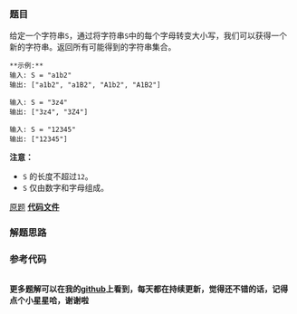 ### 题目
给定一个字符串`S`，通过将字符串`S`中的每个字母转变大小写，我们可以获得一个新的字符串。返回所有可能得到的字符串集合。

    
    
    **示例:**
    输入: S = "a1b2"
    输出: ["a1b2", "a1B2", "A1b2", "A1B2"]
    
    输入: S = "3z4"
    输出: ["3z4", "3Z4"]
    
    输入: S = "12345"
    输出: ["12345"]
    

**注意：**

  * `S` 的长度不超过`12`。
  * `S` 仅由数字和字母组成。

[原题](https://leetcode-cn.com/problems/letter-case-permutation/)    **[代码文件]()**


### 解题思路




### 参考代码

```go


```




**更多题解可以在我的[github](https://github.com/LZH139/leetcode_Go)上看到，每天都在持续更新，觉得还不错的话，记得点个小星星哈，谢谢啦**
